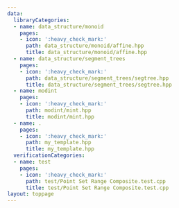 ```yaml
---
data:
  libraryCategories:
  - name: data_structure/monoid
    pages:
    - icon: ':heavy_check_mark:'
      path: data_structure/monoid/affine.hpp
      title: data_structure/monoid/affine.hpp
  - name: data_structure/segment_trees
    pages:
    - icon: ':heavy_check_mark:'
      path: data_structure/segment_trees/segtree.hpp
      title: data_structure/segment_trees/segtree.hpp
  - name: modint
    pages:
    - icon: ':heavy_check_mark:'
      path: modint/mint.hpp
      title: modint/mint.hpp
  - name: .
    pages:
    - icon: ':heavy_check_mark:'
      path: my_template.hpp
      title: my_template.hpp
  verificationCategories:
  - name: test
    pages:
    - icon: ':heavy_check_mark:'
      path: test/Point Set Range Composite.test.cpp
      title: test/Point Set Range Composite.test.cpp
layout: toppage
---
```

